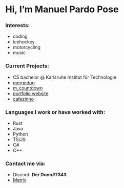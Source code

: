 # Hi, I’m Manuel Pardo Pose

### Interests:
  - coding
  - icehockey
  - motorcycling
  - music

### Current Projects:
  - CS bachelor @ Karlsruhe Institut für Technologie
  - [mergedog](https://github.com/ManuelPardoPose/mergedog)
  - [m_countdown](https://github.com/ManuelPardoPose/m_countdown)
  - [portfolio website](https://manuelpardopose.github.io/)
  - [cafezinho](https://github.com/ManuelPardoPose/cafezinho)

### Languages I work or have worked with:
  - Rust
  - Java
  - Python
  - TS/JS
  - C#
  - C++

### Contact me via:
  - Discord: **Der Donn#7343**
  - [Matrix](https://matrix.to/#/@manu.p.p:matrix.org)
